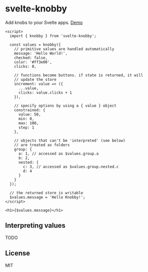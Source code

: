 # svelte-knobby

Add knobs to your Svelte apps. [Demo](https://svelte.dev/repl/85c0f69007524dd9a45a8bf72d2401ba)

```svelte
<script>
  import { knobby } from 'svelte-knobby';

  const values = knobby({
    // primitive values are handled automatically
    message: 'Hello World!',
    checked: false,
    color: '#ff3e00',
    clicks: 0,

    // functions become buttons. if state is returned, it will
    // update the store
    increment: value => ({
      ...value,
      clicks: value.clicks + 1
    }),

    // specify options by using a { value } object
    constrained: {
      value: 50,
      min: 0,
      max: 100,
      step: 1
    },

    // objects that can't be 'interpreted' (see below)
    // are treated as folders
    group: {
      a: 1, // accessed as $values.group.a
      b: 2,
      nested: {
        c: 3, // accessed as $values.group.nested.c
        d: 4
      }
    }
  });

  // the returned store is writable
  $values.message = 'Hello Knobby!';
</script>

<h1>{$values.message}</h1>
```

## Interpreting values

TODO

## License

MIT
